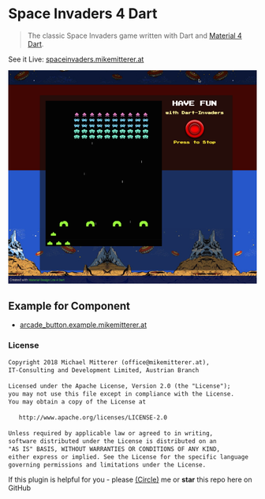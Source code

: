 # Space Invaders 4 Dart
> The classic Space Invaders game written with Dart and [Material 4 Dart](https://pub.dartlang.org/packages?q=m4d).  

See it Live: [spaceinvaders.mikemitterer.at](http://spaceinvaders.mikemitterer.at)

![Screenshot-SpaceInvaders](https://github.com/MikeMitterer/dart-space-invaders/blob/master/images/spaceinvaders.png?raw=true)

## Example for Component

   - [arcade_button.example.mikemitterer.at](http://arcade_button.example.mikemitterer.at)

### License

    Copyright 2018 Michael Mitterer (office@mikemitterer.at),
    IT-Consulting and Development Limited, Austrian Branch

    Licensed under the Apache License, Version 2.0 (the "License");
    you may not use this file except in compliance with the License.
    You may obtain a copy of the License at

       http://www.apache.org/licenses/LICENSE-2.0

    Unless required by applicable law or agreed to in writing,
    software distributed under the License is distributed on an
    "AS IS" BASIS, WITHOUT WARRANTIES OR CONDITIONS OF ANY KIND,
    either express or implied. See the License for the specific language
    governing permissions and limitations under the License.


If this plugin is helpful for you - please [(Circle)](http://gplus.mikemitterer.at/) me
or **star** this repo here on GitHub


[tracker]: https://github.com/MikeMitterer/dart-space-invaders/issues

